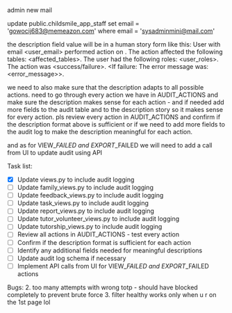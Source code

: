admin new mail

update public.childsmile_app_staff
set email = 'gowocij683@memeazon.com'
where email = 'sysadminmini@mail.com'

the description field value will be in a human story form like this:
User <username> with email <user_email> performed action <action> on <timestamp>. The action affected the following tables: <affected_tables>. The user had the following roles: <user_roles>. The action was <success/failure>. <If failure: The error message was: <error_message>>.

we need to also make sure that the description adapts to all possible actions.
need to go through every action we have in AUDIT_ACTIONS and make sure the description makes sense for each action - and if needed add more fields to the audit table and to the description story so it makes sense for every action. pls review every action in AUDIT_ACTIONS and confirm if the description format above is sufficient or if we need to add more fields to the audit log to make the description meaningful for each action.


and as for VIEW_*_FAILED and EXPORT_*_FAILED we will need to add a call from UI to update audit using API

Task list:
- [x] Update views.py to include audit logging
- [ ] Update family_views.py to include audit logging
- [ ] Update feedback_views.py to include audit logging
- [ ] Update task_views.py to include audit logging
- [ ] Update report_views.py to include audit logging
- [ ] Update tutor_volunteer_views.py to include audit logging
- [ ] Update tutorship_views.py to include audit logging
- [ ] Review all actions in AUDIT_ACTIONS - test every action
- [ ] Confirm if the description format is sufficient for each action
- [ ] Identify any additional fields needed for meaningful descriptions
- [ ] Update audit log schema if necessary
- [ ] Implement API calls from UI for VIEW_*_FAILED and EXPORT_*_FAILED actions

Bugs:
2. too many attempts with wrong totp - should have blocked completely to prevent brute force
3. filter healthy works only when u r on the 1st page lol
